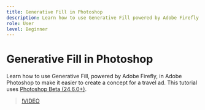 ```yaml
---
title: Generative Fill in Photoshop
description: Learn how to use Generative Fill powered by Adobe Firefly
role: User
level: Beginner
---
```

# Generative Fill in Photoshop

Learn how to use Generative Fill, powered by Adobe Firefly, in Adobe Photoshop to make it easier to create a concept for a travel ad. This tutorial uses [Photoshop Beta (24.6.0+)](https://helpx.adobe.com/x-productkb/global/creative-cloud-beta.html).

>[!VIDEO](https://video.tv.adobe.com/v/3420537?quality=12&learn=on&hidetitle=true)
